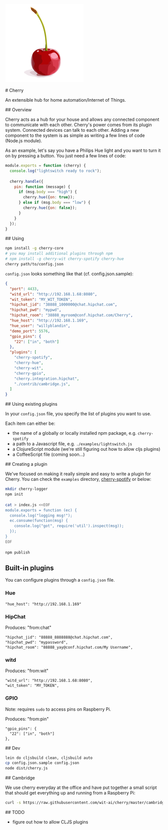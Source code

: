 ![cherry](/docs/cherry.png)

# Cherry

An extensible hub for home automation/Internet of Things.

## Overview

Cherry acts as a hub for your house and allows any connected component to communicate with each other. Cherry's power comes from its plugin system. Connected devices can talk to each other. Adding a new component to the system is as simple as writing a few lines of code (Node.js module).

As an example, let's say you have a Philips Hue light and you want to turn it on by pressing a button. You just need a few lines of code:

```javascript
module.exports = function (cherry) {
  console.log("lightswitch ready to rock");

  cherry.handle({
    pin: function (message) {
      if (msg.body === "high") {
        cherry.hue({on: true});
      } else if (msg.body === "low") {
        cherry.hue({on: false});
      }
    }
  });
}
```

## Using

```bash
npm install -g cherry-core
# you may install additional plugins through npm
# npm install -g cherry-wit cherry-spotify cherry-hue
cherry path/to/config.json
```

`config.json` looks something like that (cf. config.json.sample):

```json
{
  "port": 4433,
  "witd_url": "http://192.168.1.68:8080",
  "wit_token": "MY_WIT_TOKEN",
  "hipchat_jid": "38888_1000000@chat.hipchat.com",
  "hipchat_pwd": "mypwd",
  "hipchat_room": "38888_myroom@conf.hipchat.com/Cherry",
  "hue_host": "http://192.168.1.169",
  "hue_user": "willyblandin",
  "demo_port": 5576,
  "gpio_pins": {
    "22": ["in", "both"]
  },
  "plugins": [
    "cherry-spotify",
    "cherry-hue",
    "cherry-wit",
    "cherry-gpio",
    "cherry.integration.hipchat",
    "./contrib/cambridge.js",
  ]
}
```

## Using existing plugins

In your `config.json` file, you specify the list of plugins you want to use.

Each item can either be:
- the name of a globally or locally installed npm package, e.g. `cherry-spotify`
- a path to a Javascript file, e.g. `./examples/lightswitch.js`
- a ClojureScript module (we're still figuring out how to allow cljs plugins)
- a CoffeeScript file (coming soon...)

## Creating a plugin

We've focused on making it really simple and easy to write a plugin for Cherry.
You can check the `examples` directory, [cherry-spotify](https://github.com/wit-ai/cherry-spotify) or below:

```bash
mkdir cherry-logger
npm init

cat > index.js <<EOF
module.exports = function (ec) {
  console.log("logging msg!");
  ec.consume(function(msg) {
    console.log("got", require('util').inspect(msg));
  });
}
EOF

npm publish
```

## Built-in plugins

You can configure plugins through a `config.json` file.

### Hue

```
"hue_host": "http://192.168.1.169"
```

### HipChat

Produces: "from:chat"

```
"hipchat_jid": "88888_8888888@chat.hipchat.com",
"hipchat_pwd": "mypassword",
"hipchat_room": "88888_yay@conf.hipchat.com/My Username",
```

### witd

Produces: "from:wit"

```
"witd_url": "http://192.168.1.68:8080",
"wit_token": "MY_TOKEN",
```

### GPIO

Note: requires `sudo` to access pins on Raspberry Pi.

Produces: "from:pin"

```
"gpio_pins": {
  "22": ["in", "both"]
},
```

## Dev

```bash
lein do cljsbuild clean, cljsbuild auto
cp config.json.sample config.json
node dist/cherry.js
```

## Cambridge

We use cherry everyday at the office and have put together a small script that should get everything up and running from a Raspberry Pi:

```bash
curl -s https://raw.githubusercontent.com/wit-ai/cherry/master/cambridge.sh | sudo -E sh
```

## TODO

- figure out how to allow CLJS plugins
